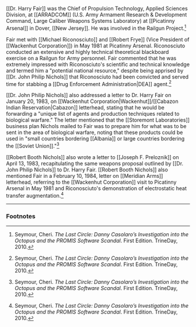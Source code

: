 [[Dr. Harry Fair]] was the Chief of Propulsion Technology, Applied Sciences Division, at [[ARRADCOM]] (U.S. Army Armament Research & Development Command, Large Caliber Weapons Systems Laboratory) at [[Picatinny Arsenal]] in Dover, [[New Jersey]]. He was involved in the Railgun Project.[^1]

Fair met with [[Michael Riconosciuto]] and [[Robert Frye]] (Vice President of [[Wackenhut Corporation]]) in May 1981 at Picatinny Arsenal. Riconosciuto conducted an extensive and highly technical theoretical blackboard exercise on a Railgun for Army personnel. Fair commented that he was extremely impressed with Riconosciuto's scientific and technical knowledge and termed him a "potential national resource," despite being apprised by [[Dr. John Philip Nichols]] that Riconosciuto had been convicted and served time for stabbing a [[Drug Enforcement Administration|DEA]] agent.[^1]

[[Dr. John Philip Nichols]] also addressed a letter to Dr. Harry Fair on January 20, 1983, on [[Wackenhut Corporation|Wackenhut]]/[[Cabazon Indian Reservation|Cabazon]] letterhead, stating that he would be forwarding a "unique list of agents and production techniques related to biological warfare." The letter mentioned that the [[Storemont Laboratories]] business plan Nichols mailed to Fair was to prepare him for what was to be sent in the area of biological warfare, noting that these products could be used in "small countries bordering [[Albania]] or large countries bordering the [[Soviet Union]]."[^1]

[[Robert Booth Nichols]] also wrote a letter to [[Joseph F. Preloznik]] on April 13, 1983, recapitulating the same weapons proposal outlined by [[Dr. John Philip Nichols]] to Dr. Harry Fair. [[Robert Booth Nichols]] also mentioned Fair in a February 10, 1984, letter on [[Meridian Arms]] letterhead, referring to the [[Wackenhut Corporation]] visit to Picatinny Arsenal in May 1981 and Riconosciuto's demonstration of electrostatic heat transfer augmentation.[^1]

---
### Footnotes

[^1]: Seymour, Cheri. *The Last Circle: Danny Casolaro’s Investigation into the Octopus and the PROMIS Software Scandal*. First Edition. TrineDay, 2010.
